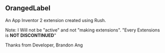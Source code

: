 ## OrangedLabel

An App Inventor 2 extension created using Rush.

Note: I Will not be "active" and not "making extensions". "Every Extensions is **NOT DISCONTINUED**"

Thanks from Developer,
Brandon Ang
